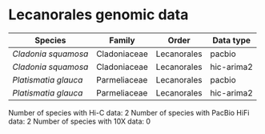 # Lecanorales genomic data

| Species | Family | Order | Data type |
| -- | --- | --- | --- |
| *Cladonia squamosa* | Cladoniaceae | Lecanorales | pacbio |
| *Cladonia squamosa* | Cladoniaceae | Lecanorales | hic-arima2 |
| *Platismatia glauca* | Parmeliaceae | Lecanorales | pacbio |
| *Platismatia glauca* | Parmeliaceae | Lecanorales | hic-arima2 |

Number of species with Hi-C data: 2
Number of species with PacBio HiFi data: 2
Number of species with 10X data: 0
